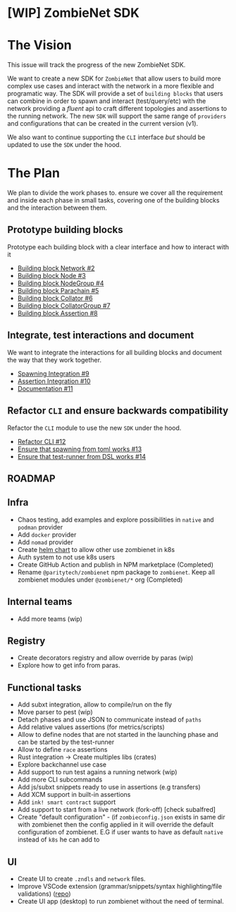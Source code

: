 # [WIP] ZombieNet SDK

# The Vision

This issue will track the progress of the new ZombieNet SDK.

We want to create a new SDK for `ZombieNet` that allow users to build more complex use cases and interact with the network in a more flexible and programatic way.
The SDK will provide a set of `building blocks` that users can combine in order to spawn and interact (test/query/etc) with the network providing a *fluent* api to craft different topologies and assertions to the running network. The new `SDK` will support the same range of `providers` and configurations that can be created in the current version (v1).

We also want to continue supporting the `CLI` interface *but* should be updated to use the `SDK` under the hood.

# The Plan

We plan to divide the work phases to. ensure we cover all the requirement and inside each phase in small tasks, covering one of the building blocks and the interaction between them. 

## Prototype building blocks

Prototype each building block with a clear interface and how to interact with it
- [Building block Network #2](https://github.com/paritytech/zombienet-sdk/issues/2)
- [Building block Node #3](https://github.com/paritytech/zombienet-sdk/issues/3)
- [Building block NodeGroup #4](https://github.com/paritytech/zombienet-sdk/issues/4)
- [Building block Parachain #5](https://github.com/paritytech/zombienet-sdk/issues/5)
- [Building block Collator #6](https://github.com/paritytech/zombienet-sdk/issues/6)
- [Building block CollatorGroup #7](https://github.com/paritytech/zombienet-sdk/issues/7)
- [Building block Assertion #8](https://github.com/paritytech/zombienet-sdk/issues/8)

## Integrate, test interactions and document

We want to integrate the interactions for all building blocks and document the way that they work together.

- [Spawning Integration #9](https://github.com/paritytech/zombienet-sdk/issues/9)
- [Assertion Integration #10](https://github.com/paritytech/zombienet-sdk/issues/10)
- [Documentation #11](https://github.com/paritytech/zombienet-sdk/issues/11)

## Refactor `CLI` and ensure backwards compatibility

Refactor the `CLI` module to use the new `SDK` under the hood.

- [Refactor CLI #12](https://github.com/paritytech/zombienet-sdk/issues/12)
- [Ensure that spawning from toml works #13](https://github.com/paritytech/zombienet-sdk/issues/13)
- [Ensure that test-runner from DSL works #14](https://github.com/paritytech/zombienet-sdk/issues/14)

## ROADMAP

## Infra
- Chaos testing, add examples and explore possibilities in `native` and `podman` provider
- Add `docker` provider
- Add `nomad` provider
- Create [helm chart](https://helm.sh/docs/topics/charts/) to allow other use zombienet in k8s
- Auth system to not use k8s users
- Create GitHub Action and publish in NPM marketplace (Completed)
- Rename `@paritytech/zombienet` npm package to `zombienet`. Keep all zombienet modules under `@zombienet/*` org (Completed)

## Internal teams
- Add more teams (wip)

## Registry
- Create decorators registry and allow override by paras (wip)
- Explore how to get info from paras.

## Functional tasks
- Add subxt integration, allow to compile/run on the fly
- Move parser to pest (wip)
- Detach phases and use JSON to communicate instead of `paths`
- Add relative values assertions (for metrics/scripts)
- Allow to define nodes that are not started in the launching phase and can be started by the test-runner
- Allow to define `race` assertions
- Rust integration -> Create multiples libs (crates)
- Explore backchannel use case
- Add support to run test agains a running network (wip)
- Add more CLI subcommands
- Add js/subxt snippets ready to use in assertions (e.g transfers)
- Add XCM support in built-in assertions
- Add `ink! smart contract` support
- Add support to start from a live network (fork-off) [check subalfred]
- Create "default configuration" - (if `zombieconfig.json` exists in same dir with zombienet then the config applied in it will override the default configuration of zombienet.  E.G if user wants to have as default `native` instead of `k8s` he can add  to 

## UI
- Create UI to create `.zndls` and `network` files.
- Improve VSCode extension (grammar/snippets/syntax highlighting/file validations) ([repo](https://github.com/paritytech/zombienet-vscode-extension))
- Create UI app (desktop) to run zombienet without the need of terminal.
